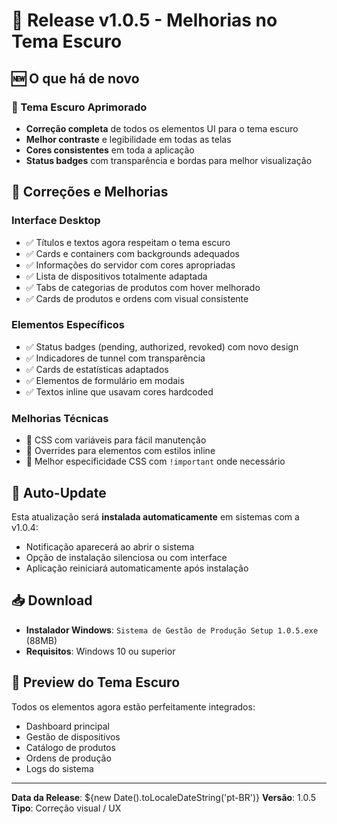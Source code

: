 # 🎨 Release v1.0.5 - Melhorias no Tema Escuro

## 🆕 O que há de novo

### 🌙 Tema Escuro Aprimorado
- **Correção completa** de todos os elementos UI para o tema escuro
- **Melhor contraste** e legibilidade em todas as telas
- **Cores consistentes** em toda a aplicação
- **Status badges** com transparência e bordas para melhor visualização

## 🔄 Correções e Melhorias

### Interface Desktop
- ✅ Títulos e textos agora respeitam o tema escuro
- ✅ Cards e containers com backgrounds adequados
- ✅ Informações do servidor com cores apropriadas
- ✅ Lista de dispositivos totalmente adaptada
- ✅ Tabs de categorias de produtos com hover melhorado
- ✅ Cards de produtos e ordens com visual consistente

### Elementos Específicos
- ✅ Status badges (pending, authorized, revoked) com novo design
- ✅ Indicadores de tunnel com transparência
- ✅ Cards de estatísticas adaptados
- ✅ Elementos de formulário em modais
- ✅ Textos inline que usavam cores hardcoded

### Melhorias Técnicas
- 🔧 CSS com variáveis para fácil manutenção
- 🔧 Overrides para elementos com estilos inline
- 🔧 Melhor especificidade CSS com `!important` onde necessário

## 🚀 Auto-Update

Esta atualização será **instalada automaticamente** em sistemas com a v1.0.4:
- Notificação aparecerá ao abrir o sistema
- Opção de instalação silenciosa ou com interface
- Aplicação reiniciará automaticamente após instalação

## 📥 Download

- **Instalador Windows**: `Sistema de Gestão de Produção Setup 1.0.5.exe` (88MB)
- **Requisitos**: Windows 10 ou superior

## 📸 Preview do Tema Escuro

Todos os elementos agora estão perfeitamente integrados:
- Dashboard principal
- Gestão de dispositivos
- Catálogo de produtos
- Ordens de produção
- Logs do sistema

---

**Data da Release**: ${new Date().toLocaleDateString('pt-BR')}
**Versão**: 1.0.5
**Tipo**: Correção visual / UX 
